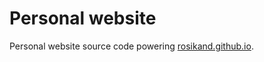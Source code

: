 # Personal website 
Personal website source code powering [rosikand.github.io](https://rosikand.github.io/).
